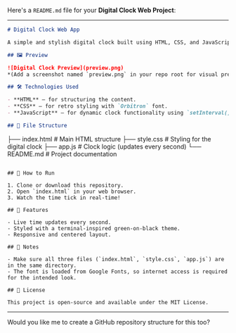Here's a `README.md` file for your **Digital Clock Web Project**:

---

```markdown
# Digital Clock Web App

A simple and stylish digital clock built using HTML, CSS, and JavaScript. The design uses a retro terminal-style aesthetic with real-time updates.

## 🖼 Preview

![Digital Clock Preview](preview.png)  
*(Add a screenshot named `preview.png` in your repo root for visual preview.)*

## 🛠 Technologies Used

- **HTML** – for structuring the content.
- **CSS** – for retro styling with `Orbitron` font.
- **JavaScript** – for dynamic clock functionality using `setInterval()`.

## 📁 File Structure

```

├── index.html        # Main HTML structure
├── style.css         # Styling for the digital clock
├── app.js            # Clock logic (updates every second)
└── README.md         # Project documentation

```

## 🚀 How to Run

1. Clone or download this repository.
2. Open `index.html` in your web browser.
3. Watch the time tick in real-time!

## 🎯 Features

- Live time updates every second.
- Styled with a terminal-inspired green-on-black theme.
- Responsive and centered layout.

## 📌 Notes

- Make sure all three files (`index.html`, `style.css`, `app.js`) are in the same directory.
- The font is loaded from Google Fonts, so internet access is required for the intended look.

## 📃 License

This project is open-source and available under the MIT License.
```

---

Would you like me to create a GitHub repository structure for this too?
